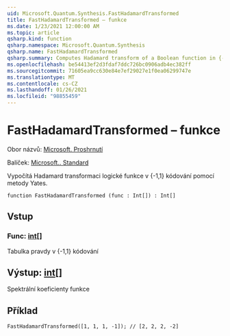 ```yaml
---
uid: Microsoft.Quantum.Synthesis.FastHadamardTransformed
title: FastHadamardTransformed – funkce
ms.date: 1/23/2021 12:00:00 AM
ms.topic: article
qsharp.kind: function
qsharp.namespace: Microsoft.Quantum.Synthesis
qsharp.name: FastHadamardTransformed
qsharp.summary: Computes Hadamard transform of a Boolean function in {-1,1} encoding using Yates's method
ms.openlocfilehash: be54413ef2d3fdaf7ddc726bc0906adb4ec382ff
ms.sourcegitcommit: 71605ea9cc630e84e7ef29027e1f0ea06299747e
ms.translationtype: MT
ms.contentlocale: cs-CZ
ms.lasthandoff: 01/26/2021
ms.locfileid: "98855459"
---
```

# <a name="fasthadamardtransformed-function"></a>FastHadamardTransformed – funkce

Obor názvů: [Microsoft. Proshrnutí](xref:Microsoft.Quantum.Synthesis)

Balíček: [Microsoft.. Standard](https://nuget.org/packages/Microsoft.Quantum.Standard)


Vypočítá Hadamard transformaci logické funkce v {-1,1} kódování pomocí metody Yates.

```qsharp
function FastHadamardTransformed (func : Int[]) : Int[]
```


## <a name="input"></a>Vstup

### <a name="func--int"></a>Func: [int](xref:microsoft.quantum.lang-ref.int)[]

Tabulka pravdy v {-1,1} kódování



## <a name="output--int"></a>Výstup: [int](xref:microsoft.quantum.lang-ref.int)[]

Spektrální koeficienty funkce

## <a name="example"></a>Příklad

```qsharp
FastHadamardTransformed([1, 1, 1, -1]); // [2, 2, 2, -2]
```